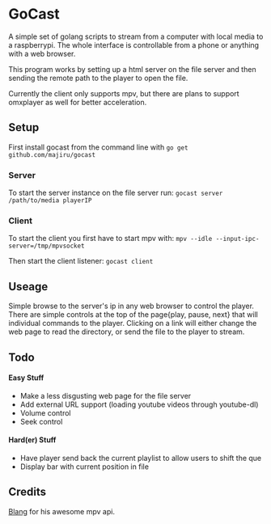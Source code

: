 # GoCast
A simple set of golang scripts to stream from a computer with local media to a raspberrypi. The whole interface is controllable from a phone or anything with a web browser.

This program works by setting up a html server on the file server and then sending the remote path to the player to open the file.

Currently the client only supports mpv, but there are plans to support omxplayer as well for better acceleration.

## Setup
First install gocast from the command line with `go get github.com/majiru/gocast`

### Server
To start the server instance on the file server run: `gocast server /path/to/media playerIP`

### Client
To start the client you first have to start mpv with:
`mpv --idle --input-ipc-server=/tmp/mpvsocket`

Then start the client listener: `gocast client`

## Useage
Simple browse to the server's ip in any web browser to control the player. 
There are simple controls at the top of the page{play, pause, next} that will individual commands to the player.
Clicking on a link will either change the web page to read the directory, or send the file to the player to stream.

## Todo

#### Easy Stuff
* Make a less disgusting web page for the file server
* Add external URL support (loading youtube videos through youtube-dl)
* Volume control
* Seek control

#### Hard(er) Stuff
* Have player send back the current playlist to allow users to shift the que
* Display bar with current position in file

## Credits
[Blang](http://www.github.com/blang) for his awesome mpv api.
